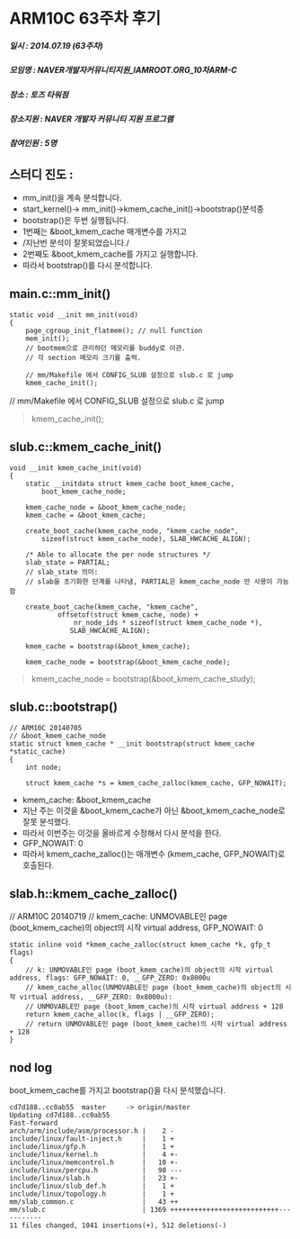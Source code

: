 # ARM10C 63주차 후기
##### 일시 : 2014.07.19 (63주차)
##### 모임명 : NAVER개발자커뮤니티지원_IAMROOT.ORG_10차ARM-C
##### 장소 : 토즈 타워점
##### 장소지원 : NAVER 개발자 커뮤니티 지원 프로그램
##### 참여인원 :  5명

## 스터디 진도 : 
 - mm_init()을 계속 분석합니다.
 - start_kernel()-> mm_init()->kmem_cache_init()->bootstrap()분석중
 - bootstrap()은 두번 실행됩니다.
 - 1번째는 &boot_kmem_cache 매개변수를 가지고
 - /지난번 분석이 잘못되었습니다./
 - 2번째도 &boot_kmem_cache를 가지고 실행합니다.
 - 따라서 bootstrap()를 다시 분석합니다.
 
## main.c::mm_init()
```
static void __init mm_init(void)
{
	page_cgroup_init_flatmem(); // null function
	mem_init();
	// bootmem으로 관리하던 메모리를 buddy로 이관.
	// 각 section 메모리 크기를 출력.
	
	// mm/Makefile 에서 CONFIG_SLUB 설정으로 slub.c 로 jump
	kmem_cache_init();
```
// mm/Makefile 에서 CONFIG_SLUB 설정으로 slub.c 로 jump
> kmem_cache_init();

## slub.c::kmem_cache_init()
```
void __init kmem_cache_init(void)
{
	static __initdata struct kmem_cache boot_kmem_cache,
		boot_kmem_cache_node;
		
	kmem_cache_node = &boot_kmem_cache_node;
	kmem_cache = &boot_kmem_cache;	

	create_boot_cache(kmem_cache_node, "kmem_cache_node",
		sizeof(struct kmem_cache_node), SLAB_HWCACHE_ALIGN);

    /* Able to allocate the per node structures */
	slab_state = PARTIAL;
	// slab_state 의미:
	// slab을 초기화한 단계를 나타냄, PARTIAL은 kmem_cache_node 만 사용이 가능함

    create_boot_cache(kmem_cache, "kmem_cache",
			offsetof(struct kmem_cache, node) +
				nr_node_ids * sizeof(struct kmem_cache_node *),
		       SLAB_HWCACHE_ALIGN);
			   
	kmem_cache = bootstrap(&boot_kmem_cache);

	kmem_cache_node = bootstrap(&boot_kmem_cache_node);
```
> kmem_cache_node = bootstrap(&boot_kmem_cache_study);

## slub.c::bootstrap()
```
// ARM10C 20140705
// &boot_kmem_cache_node
static struct kmem_cache * __init bootstrap(struct kmem_cache *static_cache)
{
	int node;
	
	struct kmem_cache *s = kmem_cache_zalloc(kmem_cache, GFP_NOWAIT);
```
* kmem_cache: &boot_kmem_cache
* 지난 주는 이것을 &boot_kmem_cache가 아닌 &boot_kmem_cache_node로 잘못 분석했다.
* 따라서 이번주는 이것을 올바르게 수정해서 다시 분석을 한다. 
* GFP_NOWAIT: 0
* 따라서 kmem_cache_zalloc()는 매개변수 (kmem_cache, GFP_NOWAIT)로 호출된다. 


## slab.h::kmem_cache_zalloc()
// ARM10C 20140719
// kmem_cache: UNMOVABLE인 page (boot_kmem_cache)의 object의 시작 virtual address, GFP_NOWAIT: 0
```
static inline void *kmem_cache_zalloc(struct kmem_cache *k, gfp_t flags)
{
	// k: UNMOVABLE인 page (boot_kmem_cache)의 object의 시작 virtual address, flags: GFP_NOWAIT: 0, __GFP_ZERO: 0x8000u
	// kmem_cache_alloc(UNMOVABLE인 page (boot_kmem_cache)의 object의 시작 virtual address, __GFP_ZERO: 0x8000u):
	// UNMOVABLE인 page (boot_kmem_cache)의 시작 virtual address + 128
	return kmem_cache_alloc(k, flags | __GFP_ZERO);
	// return UNMOVABLE인 page (boot_kmem_cache)의 시작 virtual address + 128
}
```

## nod log
boot_kmem_cache를 가지고 bootstrap()을 다시 분석했습니다.

```
cd7d188..cc0ab55  master     -> origin/master
Updating cd7d188..cc0ab55
Fast-forward
arch/arm/include/asm/processor.h |    2 -
include/linux/fault-inject.h     |    1 +
include/linux/gfp.h              |    1 +
include/linux/kernel.h           |    4 +-
include/linux/memcontrol.h       |   10 +-
include/linux/percpu.h           |   98 ---
include/linux/slab.h             |   23 +-
include/linux/slub_def.h         |    1 +
include/linux/topology.h         |    1 +
mm/slab_common.c                 |   43 ++
mm/slub.c                        | 1369 +++++++++++++++++++++++++++-----------
11 files changed, 1041 insertions(+), 512 deletions(-)
```			
